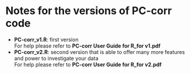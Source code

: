 # Notes for the versions of PC-corr code
- **PC-corr_v1.R**: first version <br />
For help please refer to **PC-corr User Guide for R_for v1.pdf**
- **PC-corr_v2.R**: second version that is able to offer many more features and power to investigate your data <br />
For help please refer to **PC-corr User Guide for R_for v2.pdf**




